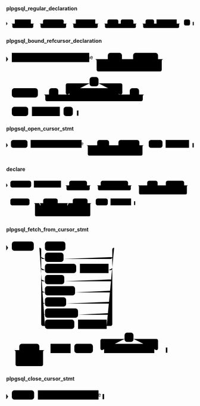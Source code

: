 #### plpgsql_regular_declaration

<svg class="rrdiagram" version="1.1" xmlns:xlink="http://www.w3.org/1999/xlink" xmlns="http://www.w3.org/2000/svg" width="771" height="50" viewbox="0 0 771 50"><path class="connector" d="M0 22h35m66 0h20m-101 0q5 0 5 5v8q0 5 5 5h76q5 0 5-5v-8q0-5 5-5m5 0h30m85 0h20m-120 0q5 0 5 5v8q0 5 5 5h95q5 0 5-5v-8q0-5 5-5m5 0h30m80 0h20m-115 0q5 0 5 5v8q0 5 5 5h90q5 0 5-5v-8q0-5 5-5m5 0h30m45 0h10m52 0h20m-142 0q5 0 5 5v8q0 5 5 5h117q5 0 5-5v-8q0-5 5-5m5 0h30m35 0h10m83 0h20m-163 0q5 0 5 5v8q0 5 5 5h138q5 0 5-5v-8q0-5 5-5m5 0h10m25 0h15"/><polygon points="0,29 5,22 0,15" style="fill:black;stroke-width:0"/><a xlink:href="../../../../../../syntax_resources/grammar_diagrams#variable"><rect class="rule" x="35" y="5" width="66" height="25"/><text class="text" x="45" y="22">variable</text></a><rect class="literal" x="151" y="5" width="85" height="25" rx="7"/><text class="text" x="161" y="22">CONSTANT</text><a xlink:href="../../../../../../syntax_resources/grammar_diagrams#data-type"><rect class="rule" x="286" y="5" width="80" height="25"/><text class="text" x="296" y="22">data_type</text></a><rect class="literal" x="416" y="5" width="45" height="25" rx="7"/><text class="text" x="426" y="22">NOT</text><rect class="literal" x="471" y="5" width="52" height="25" rx="7"/><text class="text" x="481" y="22">NULL</text><rect class="literal" x="573" y="5" width="35" height="25" rx="7"/><text class="text" x="583" y="22">:=</text><a xlink:href="../../../../../../syntax_resources/grammar_diagrams#expression"><rect class="rule" x="618" y="5" width="83" height="25"/><text class="text" x="628" y="22">expression</text></a><rect class="literal" x="731" y="5" width="25" height="25" rx="7"/><text class="text" x="741" y="22">;</text><polygon points="767,29 771,29 771,15 767,15" style="fill:black;stroke-width:0"/></svg>

#### plpgsql_bound_refcursor_declaration

<svg class="rrdiagram" version="1.1" xmlns:xlink="http://www.w3.org/1999/xlink" xmlns="http://www.w3.org/2000/svg" width="443" height="180" viewbox="0 0 443 180"><path class="connector" d="M0 22h15m208 0h50m38 0h20m-73 0q5 0 5 5v8q0 5 5 5h48q5 0 5-5v-8q0-5 5-5m5 0h10m67 0h20m-190 0q5 0 5 5v23q0 5 5 5h165q5 0 5-5v-23q0-5 5-5m5 0h7m2 0h2m2 0h2m-443 95h2m2 0h2m2 0h7m70 0h30m25 0h30m-5 0q-5 0-5-5v-20q0-5 5-5h59m24 0h59q5 0 5 5v20q0 5-5 5m-5 0h30m25 0h20m-277 0q5 0 5 5v8q0 5 5 5h252q5 0 5-5v-8q0-5 5-5m5 0h7m2 0h2m2 0h2m-392 50h2m2 0h2m2 0h7m44 0h10m75 0h10m25 0h15"/><polygon points="0,29 5,22 0,15" style="fill:black;stroke-width:0"/><a xlink:href="../../../../../../syntax_resources/grammar_diagrams#plpgsql-bound-refcursor-name"><rect class="rule" x="15" y="5" width="208" height="25"/><text class="text" x="25" y="22">plpgsql_bound_refcursor_name</text></a><rect class="literal" x="273" y="5" width="38" height="25" rx="7"/><text class="text" x="283" y="22">NO</text><rect class="literal" x="341" y="5" width="67" height="25" rx="7"/><text class="text" x="351" y="22">SCROLL</text><rect class="literal" x="15" y="100" width="70" height="25" rx="7"/><text class="text" x="25" y="117">CURSOR</text><rect class="literal" x="115" y="100" width="25" height="25" rx="7"/><text class="text" x="125" y="117">(</text><rect class="literal" x="224" y="70" width="24" height="25" rx="7"/><text class="text" x="234" y="87">,</text><a xlink:href="../../../../../../syntax_resources/grammar_diagrams#plpgsql-cursor-arg"><rect class="rule" x="170" y="100" width="132" height="25"/><text class="text" x="180" y="117">plpgsql_cursor_arg</text></a><rect class="literal" x="332" y="100" width="25" height="25" rx="7"/><text class="text" x="342" y="117">)</text><rect class="literal" x="15" y="150" width="44" height="25" rx="7"/><text class="text" x="25" y="167">FOR</text><a xlink:href="../../../../../../syntax_resources/grammar_diagrams#subquery"><rect class="rule" x="69" y="150" width="75" height="25"/><text class="text" x="79" y="167">subquery</text></a><rect class="literal" x="154" y="150" width="25" height="25" rx="7"/><text class="text" x="164" y="167">;</text><polygon points="190,174 194,174 194,160 190,160" style="fill:black;stroke-width:0"/></svg>

#### plpgsql_open_cursor_stmt

<svg class="rrdiagram" version="1.1" xmlns:xlink="http://www.w3.org/1999/xlink" xmlns="http://www.w3.org/2000/svg" width="600" height="65" viewbox="0 0 600 65"><path class="connector" d="M0 22h15m53 0h10m163 0h50m38 0h20m-73 0q5 0 5 5v8q0 5 5 5h48q5 0 5-5v-8q0-5 5-5m5 0h10m67 0h20m-190 0q5 0 5 5v23q0 5 5 5h165q5 0 5-5v-23q0-5 5-5m5 0h10m44 0h10m75 0h15"/><polygon points="0,29 5,22 0,15" style="fill:black;stroke-width:0"/><rect class="literal" x="15" y="5" width="53" height="25" rx="7"/><text class="text" x="25" y="22">OPEN</text><a xlink:href="../../../../../../syntax_resources/grammar_diagrams#plpgsql-refcursor-name"><rect class="rule" x="78" y="5" width="163" height="25"/><text class="text" x="88" y="22">plpgsql_refcursor_name</text></a><rect class="literal" x="291" y="5" width="38" height="25" rx="7"/><text class="text" x="301" y="22">NO</text><rect class="literal" x="359" y="5" width="67" height="25" rx="7"/><text class="text" x="369" y="22">SCROLL</text><rect class="literal" x="456" y="5" width="44" height="25" rx="7"/><text class="text" x="466" y="22">FOR</text><a xlink:href="../../../../../../syntax_resources/grammar_diagrams#subquery"><rect class="rule" x="510" y="5" width="75" height="25"/><text class="text" x="520" y="22">subquery</text></a><polygon points="596,29 600,29 600,15 596,15" style="fill:black;stroke-width:0"/></svg>

#### declare

<svg class="rrdiagram" version="1.1" xmlns:xlink="http://www.w3.org/1999/xlink" xmlns="http://www.w3.org/2000/svg" width="685" height="145" viewbox="0 0 685 145"><path class="connector" d="M0 22h15m76 0h10m99 0h30m65 0h20m-100 0q5 0 5 5v8q0 5 5 5h75q5 0 5-5v-8q0-5 5-5m5 0h30m100 0h20m-135 0q5 0 5 5v8q0 5 5 5h110q5 0 5-5v-8q0-5 5-5m5 0h50m38 0h20m-73 0q5 0 5 5v8q0 5 5 5h48q5 0 5-5v-8q0-5 5-5m5 0h10m67 0h20m-190 0q5 0 5 5v23q0 5 5 5h165q5 0 5-5v-23q0-5 5-5m5 0h7m2 0h2m2 0h2m-685 65h2m2 0h2m2 0h7m70 0h50m53 0h45m-113 0q5 0 5 5v20q0 5 5 5h5m78 0h5q5 0 5-5v-20q0-5 5-5m5 0h10m54 0h20m-217 0q5 0 5 5v38q0 5 5 5h192q5 0 5-5v-38q0-5 5-5m5 0h10m44 0h10m75 0h15"/><polygon points="0,29 5,22 0,15" style="fill:black;stroke-width:0"/><rect class="literal" x="15" y="5" width="76" height="25" rx="7"/><text class="text" x="25" y="22">DECLARE</text><a xlink:href="../../../../../../syntax_resources/grammar_diagrams#cursor-name"><rect class="rule" x="101" y="5" width="99" height="25"/><text class="text" x="111" y="22">cursor_name</text></a><rect class="literal" x="230" y="5" width="65" height="25" rx="7"/><text class="text" x="240" y="22">BINARY</text><rect class="literal" x="345" y="5" width="100" height="25" rx="7"/><text class="text" x="355" y="22">INSENSITIVE</text><rect class="literal" x="515" y="5" width="38" height="25" rx="7"/><text class="text" x="525" y="22">NO</text><rect class="literal" x="583" y="5" width="67" height="25" rx="7"/><text class="text" x="593" y="22">SCROLL</text><rect class="literal" x="15" y="70" width="70" height="25" rx="7"/><text class="text" x="25" y="87">CURSOR</text><rect class="literal" x="135" y="70" width="53" height="25" rx="7"/><text class="text" x="145" y="87">WITH</text><rect class="literal" x="135" y="100" width="78" height="25" rx="7"/><text class="text" x="145" y="117">WITHOUT</text><rect class="literal" x="243" y="70" width="54" height="25" rx="7"/><text class="text" x="253" y="87">HOLD</text><rect class="literal" x="327" y="70" width="44" height="25" rx="7"/><text class="text" x="337" y="87">FOR</text><a xlink:href="../../../../../../syntax_resources/grammar_diagrams#subquery"><rect class="rule" x="381" y="70" width="75" height="25"/><text class="text" x="391" y="87">subquery</text></a><polygon points="467,94 471,94 471,80 467,80" style="fill:black;stroke-width:0"/></svg>

#### plpgsql_fetch_from_cursor_stmt

<svg class="rrdiagram" version="1.1" xmlns:xlink="http://www.w3.org/1999/xlink" xmlns="http://www.w3.org/2000/svg" width="433" height="345" viewbox="0 0 433 345"><path class="connector" d="M0 22h15m59 0h30m55 0h136m-201 25q0 5 5 5h5m50 0h126q5 0 5-5m-191 30q0 5 5 5h5m84 0h10m77 0h5q5 0 5-5m-191 30q0 5 5 5h5m52 0h124q5 0 5-5m-191 30q0 5 5 5h5m81 0h95q5 0 5-5m-191 30q0 5 5 5h5m57 0h119q5 0 5-5m-191 30q0 5 5 5h5m89 0h87q5 0 5-5m-196-175q5 0 5 5v200q0 5 5 5h5m79 0h10m77 0h10q5 0 5-5v-200q0-5 5-5m5 0h7m2 0h2m2 0h2m-310 275h2m2 0h2m2 0h27m54 0h20m-84 25q0 5 5 5h5m34 0h25q5 0 5-5m-79-25q5 0 5 5v33q0 5 5 5h64q5 0 5-5v-33q0-5 5-5m5 0h10m54 0h10m50 0h30m-5 0q-5 0-5-5v-20q0-5 5-5h60m24 0h61q5 0 5 5v20q0 5-5 5m-5 0h35"/><polygon points="0,29 5,22 0,15" style="fill:black;stroke-width:0"/><rect class="literal" x="15" y="5" width="59" height="25" rx="7"/><text class="text" x="25" y="22">FETCH</text><rect class="literal" x="104" y="5" width="55" height="25" rx="7"/><text class="text" x="114" y="22">FIRST</text><rect class="literal" x="104" y="35" width="50" height="25" rx="7"/><text class="text" x="114" y="52">LAST</text><rect class="literal" x="104" y="65" width="84" height="25" rx="7"/><text class="text" x="114" y="82">ABSOLUTE</text><a xlink:href="../../../../../../syntax_resources/grammar_diagrams#int-literal"><rect class="rule" x="198" y="65" width="77" height="25"/><text class="text" x="208" y="82">int_literal</text></a><rect class="literal" x="104" y="95" width="52" height="25" rx="7"/><text class="text" x="114" y="112">NEXT</text><rect class="literal" x="104" y="125" width="81" height="25" rx="7"/><text class="text" x="114" y="142">FORWARD</text><rect class="literal" x="104" y="155" width="57" height="25" rx="7"/><text class="text" x="114" y="172">PRIOR</text><rect class="literal" x="104" y="185" width="89" height="25" rx="7"/><text class="text" x="114" y="202">BACKWARD</text><rect class="literal" x="104" y="215" width="79" height="25" rx="7"/><text class="text" x="114" y="232">RELATIVE</text><a xlink:href="../../../../../../syntax_resources/grammar_diagrams#int-literal"><rect class="rule" x="193" y="215" width="77" height="25"/><text class="text" x="203" y="232">int_literal</text></a><rect class="literal" x="35" y="280" width="54" height="25" rx="7"/><text class="text" x="45" y="297">FROM</text><rect class="literal" x="35" y="310" width="34" height="25" rx="7"/><text class="text" x="45" y="327">IN</text><a xlink:href="../../../../../../syntax_resources/grammar_diagrams#name"><rect class="rule" x="119" y="280" width="54" height="25"/><text class="text" x="129" y="297">name</text></a><rect class="literal" x="183" y="280" width="50" height="25" rx="7"/><text class="text" x="193" y="297">INTO</text><rect class="literal" x="318" y="250" width="24" height="25" rx="7"/><text class="text" x="328" y="267">,</text><a xlink:href="../../../../../../syntax_resources/grammar_diagrams#plpgsql-into-target"><rect class="rule" x="263" y="280" width="135" height="25"/><text class="text" x="273" y="297">plpgsql_into_target</text></a><polygon points="429,304 433,304 433,290 429,290" style="fill:black;stroke-width:0"/></svg>

#### plpgsql_close_cursor_stmt

<svg class="rrdiagram" version="1.1" xmlns:xlink="http://www.w3.org/1999/xlink" xmlns="http://www.w3.org/2000/svg" width="263" height="35" viewbox="0 0 263 35"><path class="connector" d="M0 22h15m60 0h10m163 0h15"/><polygon points="0,29 5,22 0,15" style="fill:black;stroke-width:0"/><rect class="literal" x="15" y="5" width="60" height="25" rx="7"/><text class="text" x="25" y="22">CLOSE</text><a xlink:href="../../../../../../syntax_resources/grammar_diagrams#plpgsql-refcursor-name"><rect class="rule" x="85" y="5" width="163" height="25"/><text class="text" x="95" y="22">plpgsql_refcursor_name</text></a><polygon points="259,29 263,29 263,15 259,15" style="fill:black;stroke-width:0"/></svg>

